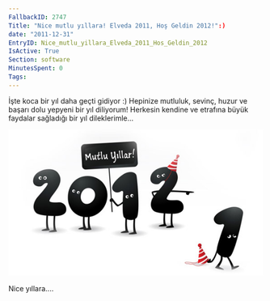 ```yaml
---
FallbackID: 2747
Title: "Nice mutlu yıllara! Elveda 2011, Hoş Geldin 2012!":)
date: "2011-12-31"
EntryID: Nice_mutlu_yillara_Elveda_2011_Hos_Geldin_2012
IsActive: True
Section: software
MinutesSpent: 0
Tags: 
---
```

İşte koca bir yıl daha geçti gidiyor :) Hepinize mutluluk, sevinç, huzur
ve başarı dolu yepyeni bir yıl diliyorum! Herkesin kendine ve etrafına
büyük faydalar sağladığı bir yıl dileklerimle...

![Mutlu yıllar!](media/Nice_mutlu_yillara_Elveda_2011_Hos_Geldin_2012/yilbasi.jpg)

Nice yıllara....


